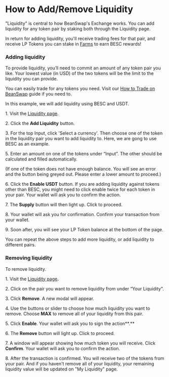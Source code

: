 # How to Add/Remove Liquidity

"Liquidity" is central to how BeanSwap's Exchange works. You can add liquidity for any token pair by staking both through the Liquidity page.

In return for adding liquidity, you'll receive trading fees for that pair, and receive LP Tokens you can stake in [Farms](https://beanswap.finance/farms) to earn BESC rewards!

### **Adding liquidity**

To provide liquidity, you’ll need to commit an amount of any token pair you like. Your lowest value (in USD) of the two tokens will be the limit to the liquidity you can provide.

You can easily trade for any tokens you need. Visit our [How to Trade on BeanSwap](https://docs.bescscan.io/bean-swap-dex/get-started/exchange/token-swaps/how-to-trade) guide if you need to.

In this example, we will add liquidity using BESC and USDT.

1\. Visit the [Liquidity page](https://beanswap.finance/liquidity).

2\. Click the **Add Liquidity** button.

3\. For the top Input, click 'Select a currency'. Then choose one of the token in the liquidity pair you want to add liquidity to. Here, we are gong to use BESC as an example.

5\. Enter an amount on one of the tokens under “Input”. The other should be calculated and filled automatically.

(If one of the token does not have enough balance. You will see an error and the button being greyed out. Please enter a lower amount to proceed.)

6\. Click the **Enable USDT** button. If you are adding liquidity against tokens other than BESC, you might need to click enable twice for each token in your pair. Your wallet will ask you to confirm the action.

7\. The **Supply** button will then light up. Click to proceed.

8\. Your wallet will ask you for confirmation. Confirm your transaction from your wallet.

9\. Soon after, you will see your LP Token balance at the bottom of the page.

You can repeat the above steps to add more liquidity, or add liquidity to different pairs.

### **Removing liquidity**

To remove liquidity.

1\. Visit the [Liquidity page](https://beanswap.finance/liquidity)**.**

2\. Click on the pair you want to remove liquidity from under “Your Liquidity".

3\. Click **Remove**. A new modal will appear.

4\. Use the buttons or slider to choose how much liquidity you want to remove. Choose **MAX** to remove all of your liquidity from this pair.

5\. Click **Enable**. Your wallet will ask you to sign the action**.**

6\. The **Remove** button will light up. Click to proceed.

7\. A window will appear showing how much token you will receive. Click **Confirm**. Your wallet will ask you to confirm the action.

8\. After the transaction is confirmed. You will receive two of the tokens from your pair. And if you haven't remove all of your liquidity, your remaining liquidity value will be updated on "My Liquidity" page.
